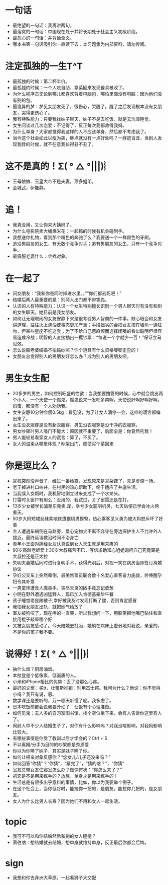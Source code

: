 
# 一句话

- 最绝望的一句话：我再讲两句。
- 最落寞的一句话：中国现在处于并将长期处于社会主义初级阶段。
- 最恶心的一句话：并背诵全文。
- 哪本书第一句话吸引你一直读下去：本习题集为内部资料，请勿传阅。


# 注定孤独的一生T^T

- 最孤独的时候：第二杯半价。
- 最孤独的时候：一个人吃自助，拿菜回来发现餐具被收了。
- 为什么程序员无论到哪儿都喜欢背着电脑包，哪怕里面没有电脑：因为他们没有别的包。
- 最诡异的梦：梦见女朋友死了，很伤心，哭醒了。醒了之后发现根本没有女朋友，哭得更伤心了。
- 我有特殊能力：只要我找妹子聊天，妹子不是去吃饭，就是去洗澡睡觉。
- 女生问谈过几次恋爱：不记得了，反正每次我都救得我妈。
- 为什么单身？大家都觉得我这样的人不应该单身，然后都不考虑我了。
- 当今这个社会如此以瘦为美，胖点就没有一点好处吗？一胖遮百丑，当别人发现我胖的时候，就不在意我长得丑不丑了。


# 这不是真的！Σ( ° △ °|||)︴

- 王母娘娘、玉皇大帝不是夫妻，顶多姐弟。
- 金城武，伊能静。


# 追！

- 我真没用，又让你来大姨妈了。
- 为什么电影院卖大桶爆米花：一起抓的时候有机会碰到手。
- 我想送你礼物，看到那个粉色的奔驰了么？我要送一个一样颜色的牙刷。
- 追没男朋友的女生，有无数个竞争对手；追有男朋友的女生，只有一个竞争对手。
- 最佩服老婆什么：会找对象。


# 在一起了

- 问女朋友：“我和你爸同时掉进水里。。”“你们都去死吧！”
- 结婚后两人最重要的是：别两人出门都不带钥匙。
- 认识的人有特殊能力：认识一个女生特别擅长识别一个男人聊天时有没有和别的女生聊天。她目前是我女朋友。
- 如何让无理取闹的女友安静下来是很考验男人智商的一件事。缺心眼会和女友讲道理，往往火上浇油使事态更加严重；手段拙劣的会把女友按在墙角一通狂吻，但某些星座不吃这套；为了不给自己惹麻烦而选择闭嘴的看似聪明但很容易造成冷战；明智的人直接抽出一摞钞票：“每说一个字就少一百！”保证立马见效。
- 怎么说服老婆结婚不拍婚纱照？你个道具有什么资格唧唧歪歪的！
- 女朋友总觉得别人的男朋友好怎么办？成为别人的男朋友呗。


# 男生女生配

- 20多岁的男生，如何控制旺盛的性欲：当我想要撸管的时候，心中就会跳出两个小人，一个天使一个魔鬼，魔鬼说来一发吧多爽啊，天使说好啊好啊好啊。妈蛋，都没有一个人劝劝我。
- 女生安静10分钟会瘦0.5kg：看见没，为了让女人消停一会，这样的谎言都编出来了。
- 女生没衣服穿是没有新衣服穿，男生没衣服穿是没干净的衣服穿。
- 男女吵架时男人嗓门不能大：原因就不重要了，后面全是：你竟然吼我！
- 男人能轻易看穿女人的谎言：算了，不买了。
- 女人的温柔从哪里体现？吵架出门，顺便买个菜回来


# 你是逗比么？

- 耳机突然没声音了，经过一番检查，发现原来是耳朵聋了，真是虚惊一场。
- 老王掉进村口枯井，在村民的热心帮助下，终于适应了井底生活。
- 当我误入女厕时，我机智地倒立过来变成了一个水龙头。
- 打雷时关窗户有用么：没用的，我试过，关了窗雷还是在打。
- 13岁少女被学长骗至东莞卖.淫，幸亏少女聪明机灵，七天后便已学会冰火两重天。
- 50岁大妈短裙丝袜乘地铁遭猥琐男摸臀，热心乘客见义勇为被大妈怒斥坏了好事
- 主人遭遇车祸倒在马路旁，爱心宠物犬不离不弃守在旁边保护主人不允许外人接近，最终延误救治时间不治身亡
- 青年小王面对痛经女友认真说到女人天生就是用来疼的
- 90岁高龄老妪爱上30岁大叔痛苦不已，写信求助知心姐姐询问自己究竟算是大叔控还是正太控
- 失明夫妻婚后同时进行复明手术，获得光明后，对视一笑在病房当即签订离婚协议
- 孕妇公交车上突然晕倒，最美售票员联合数十名爱心乘客奋力施救，终唤醒孕妇令其补票
- 一男童惨遭食人魔毒手，丧尽天良的凶手竟忘记放葱
- 小明在野外遭遇凶猛野人，现已加入肯德基豪华午餐
- 孩子睡觉老是踢被子,幸好被我及时发现打断了腿，否则肯定感冒
- 我怕我女朋友出轨，就把她气给放了
- 室友被狗咬了，现在疼的一直哭，所以我想问一下，用胶带把他嘴巴贴住和直接用棍子敲晕哪个好
- 又被女朋友感动了。今天陪她去打胎，她躺在病床上虚弱地对我说，亲爱的，不是你的孩子我不要。


# 说得好！Σ( ° △ °|||)︴

- 抽什么烟？厨房油烟。
- 本拉登是个低像素，低画质的人。
- 小米和iPhone相比的优势：丢了没那么心疼。
- 最好的文案：买tt，杜蕾斯推销：别用杰士邦。我问为什么？他说：你不觉得小吗？我只有说，恩。
- 数学课还是要听的，万一哪天听懂了呢。我多虑了。
- 日本吃饭前都会说我要开动了：让饭有个心理准备。
- 如何见鬼：去人多的自习室图书馆，找个空位坐下来，会有人告诉你这里有人了。
- 同龄人中不少人结婚生子了，对你有什么影响吗？对我没啥影响，对我妈影响比较大。
- 有哪些事情是你受了教训以后才学会的？Ctrl + S
- 不以离婚/分手为目的的吵架都是秀恩爱
- 你以为你睡了妹子，其实是妹子睡了你。
- 如何让相亲对象反感你？“您女儿/儿子还没来吗？”
- 如何回答“你猜”？“你猜”，“猜完了”，“猜的啥？”，“你猜”
- 室友总带女友住寝室怎么办？做惊愕状：“你怎么来了？”
- 初恋是不是用来练手的？放屁，单身才是用来练手的！
- 生活总是有很多出乎意料的事情，比如，你以为我要举个例子。
- 在这个社会上，当你低谷时，能拉你一把的，是朋友。能拉你几把的，是女朋友。
- 女人为什么比男人长寿？因为她们不用和女人一起生活。


# topic

- 我可不可以和你结婚然后和别的女人睡觉？
- 萧伯纳：想结婚就去结婚，想单身就维持单身，反正最后你都会后悔。

# sign

- 我想和你去非洲大草原，一起看狮子大交配